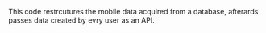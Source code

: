 This code restrcutures the mobile data acquired from a database, afterards passes data created by evry user as an API.
